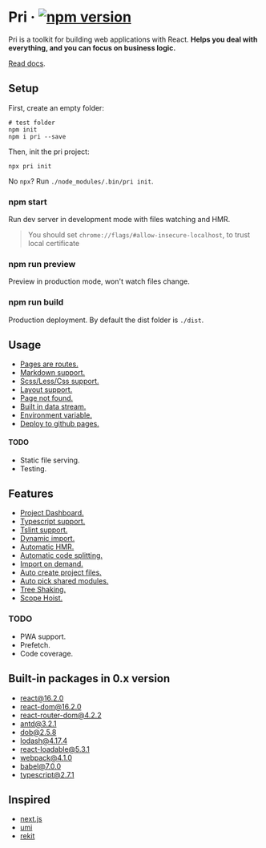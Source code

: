 # Pri &middot; [![npm version](https://img.shields.io/npm/v/pri.svg?style=flat-square)](https://www.npmjs.com/package/pri)

Pri is a toolkit for building web applications with React. **Helps you deal with everything, and you can focus on business logic.**

[Read docs](https://ascoders.github.io/pri-docs/).

## Setup

First, create an empty folder:

```shell
# test folder
npm init
npm i pri --save
```

Then, init the pri project:

```shell
npx pri init
```

No `npx`? Run `./node_modules/.bin/pri init`.

</details>

### npm start

Run dev server in development mode with files watching and HMR.

> You should set `chrome://flags/#allow-insecure-localhost`, to trust local certificate

### npm run preview

Preview in production mode, won't watch files change.

### npm run build

Production deployment. By default the dist folder is `./dist`.

## Usage

* [Pages are routes.](https://ascoders.github.io/pri-docs/pages-are-routes)
* [Markdown support.](https://ascoders.github.io/pri-docs/features/markdown-support)
* [Scss/Less/Css support.](https://ascoders.github.io/pri-docs/features/scss-less-css)
* [Layout support.](https://ascoders.github.io/pri-docs/layout-support)
* [Page not found.](https://ascoders.github.io/pri-docs/features/page-not-found)
* [Built in data stream.](https://ascoders.github.io/pri-docs/features/built-in-data-stream)
* [Environment variable.](https://ascoders.github.io/pri-docs/features/environment-variable)
* [Deploy to github pages.](https://ascoders.github.io/pri-docs/features/deploy-to-github-pages)

#### TODO

* Static file serving.
* Testing.

## Features

* [Project Dashboard.](https://ascoders.github.io/pri-docs/features/project-dashboard)
* [Typescript support.](https://ascoders.github.io/pri-docs/automatic-optimization/typescript-support)
* [Tslint support.](https://ascoders.github.io/pri-docs/automatic-optimization/tslint-support)
* [Dynamic import.](https://ascoders.github.io/pri-docs/features/dynamic-import)
* [Automatic HMR.](https://ascoders.github.io/pri-docs/automatic-optimization/automatic-hmr)
* [Automatic code splitting.](https://ascoders.github.io/pri-docs/automatic-optimization/automatic-code-splitting)
* [Import on demand.](https://ascoders.github.io/pri-docs/automatic-optimization/import-on-demand)
* [Auto create project files.](https://ascoders.github.io/pri-docs/automatic-optimization/auto-create-project-files)
* [Auto pick shared modules.](https://ascoders.github.io/pri-docs/automatic-optimization/auto-pick-shared-modules)
* [Tree Shaking.](https://ascoders.github.io/pri-docs/automatic-optimization/tree-shaking)
* [Scope Hoist.](https://ascoders.github.io/pri-docs/automatic-optimization/scope-hoist)

### TODO

* PWA support.
* Prefetch.
* Code coverage.

## Built-in packages in 0.x version

* [react@16.2.0](https://www.npmjs.com/package/react)
* [react-dom@16.2.0](https://www.npmjs.com/package/react-dom)
* [react-router-dom@4.2.2](https://www.npmjs.com/package/react-router-dom)
* [antd@3.2.1](https://www.npmjs.com/package/antd)
* [dob@2.5.8](https://www.npmjs.com/package/dob)
* [lodash@4.17.4](https://www.npmjs.com/package/lodash)
* [react-loadable@5.3.1](https://www.npmjs.com/package/react-loadable)
* [webpack@4.1.0](https://www.npmjs.com/package/parcel-bundler)
* [babel@7.0.0](https://www.npmjs.com/package/babel-core)
* [typescript@2.7.1](https://github.com/Microsoft/TypeScript)

## Inspired

* [next.js](https://github.com/zeit/next.js)
* [umi](https://github.com/umijs/umi)
* [rekit](https://github.com/supnate/rekit)

